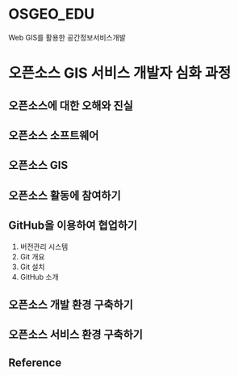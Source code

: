 # OSGEO_EDU
Web GIS를 활용한 공간정보서비스개발

# 오픈소스 GIS 서비스 개발자 심화 과정

## 오픈소스에 대한 오해와 진실

## 오픈소스 소프트웨어

## 오픈소스 GIS

## 오픈소스 활동에 참여하기

## GitHub을 이용하여 협업하기
1. 버전관리 시스템
2. Git 개요
3. Git 설치
4. GitHub 소개

## 오픈소스 개발 환경 구축하기

## 오픈소스 서비스 환경 구축하기 

## Reference
